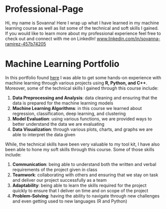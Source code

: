 # Professional-Page
Hi, my name is Sovanna! Here I wrap up what I have learned in my machine learning course as well as list some of the technical and soft skills I gained. If you would like to learn more about my professional experience feel free to check out and connect with me on LinkedIn! www.linkedin.com/in/sovanna-ramirez-457b74205

# Machine Learning Portfolio
In this portfolio found [here](https://github.com/sovanna4/Machine-Learning-Portfolio) I was able to get some hands-on experience with machine learning through various projects using **R, Python, and C++**. Moreover, some of the technical skills I gained through this course include:
1. **Data Preprocessing and Analysis**: data cleaning and ensuring that the data is prepared for the machine learning models
2. **Machine Learning Algorithms**: in this course we learned about regression, classification, deep learning, and clustering
3. **Model Evaluation**: using various functions, we are provided ways to better understand the data we are evaluating
4. **Data Visualization**: through various plots, charts, and graphs we are able to interpret the data given

While, the technical skills have been very valuable to my tool kit, I have also been able to hone my soft skills through this course. Some of those skills include:
1. **Communication**: being able to understand both the written and verbal requirements of the project given in class
2. **Teamwork**: collaborating with others and ensuring that we stay on task and deliver our project successfully as a team
3. **Adaptability**: being able to learn the skills required for the project quickly to ensure that I deliver on time and on scope of the project
4. **Problem-Solving**: having the ability to navigate through new challenges and even getting used to new languages (R and Python)
